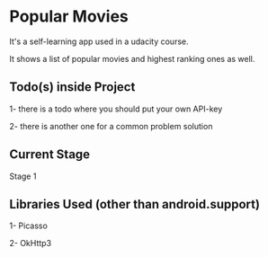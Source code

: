# Popular Movies

It's a self-learning app used in a udacity course.

It shows a list of popular movies and highest ranking ones as well.

## Todo(s) inside Project

1- there is a todo where you should put your own API-key

2- there is another one for a common problem solution

## Current Stage

Stage 1

## Libraries Used (other than android.support)

1- Picasso

2- OkHttp3
